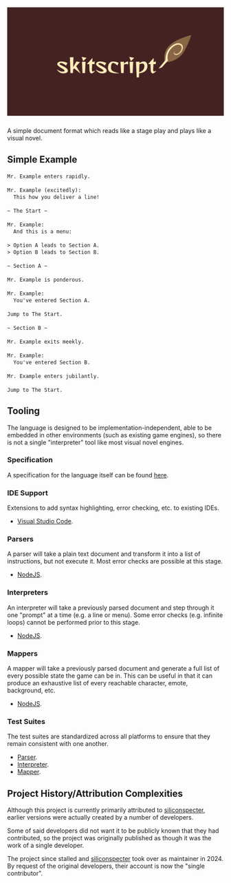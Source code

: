 
<h1 align="center"><img src="../logo.png" alt="Skitscript"></h1>

A simple document format which reads like a stage play and plays like a visual novel.

## Simple Example

```skitscript
Mr. Example enters rapidly.

Mr. Example (excitedly):
  This how you deliver a line!

~ The Start ~

Mr. Example:
  And this is a menu:

> Option A leads to Section A.
> Option B leads to Section B.

~ Section A ~

Mr. Example is ponderous.

Mr. Example:
  You've entered Section A.

Jump to The Start.

~ Section B ~

Mr. Example exits meekly.

Mr. Example:
  You've entered Section B.

Mr. Example enters jubilantly.

Jump to The Start.
```

## Tooling

The language is designed to be implementation-independent, able to be embedded
in other environments (such as existing game engines), so there is not a single
"interpreter" tool like most visual novel engines.

### Specification

A specification for the language itself can be found
[here](https://github.com/skitscript/specification).

### IDE Support

Extensions to add syntax highlighting, error checking, etc. to existing IDEs.

- [Visual Studio Code](https://marketplace.visualstudio.com/items?itemName=skitscript.skitscript).

### Parsers

A parser will take a plain text document and transform it into a list of
instructions, but not execute it.  Most error checks are possible at this stage.

- [NodeJS](https://www.npmjs.com/package/@skitscript/parser-nodejs).

### Interpreters

An interpreter will take a previously parsed document and step through it one
"prompt" at a time (e.g. a line or menu).  Some error checks (e.g. infinite
loops) cannot be performed prior to this stage.

- [NodeJS](https://www.npmjs.com/package/@skitscript/interpreter-nodejs).

### Mappers

A mapper will take a previously parsed document and generate a full list of
every possible state the game can be in.  This can be useful in that it can
produce an exhaustive list of every reachable character, emote, background, etc.

- [NodeJS](https://www.npmjs.com/package/@skitscript/mapper-nodejs).

### Test Suites

The test suites are standardized across all platforms to ensure that they remain
consistent with one another.

- [Parser](https://github.com/skitscript/parser-test-suite).
- [Interpreter](https://github.com/skitscript/interpreter-test-suite).
- [Mapper](https://github.com/skitscript/mapper-test-suite).

## Project History/Attribution Complexities

Although this project is currently primarily attributed to
[siliconspecter](https://github.com/siliconspecter), earlier versions were
actually created by a number of developers.

Some of said developers did not want it to be publicly known that they had
contributed, so the project was originally published as though it was the work
of a single developer.

The project since stalled and
[siliconspecter](https://github.com/siliconspecter) took over as maintainer in
2024.  By request of the original developers, their account is now the
"single contributor".
